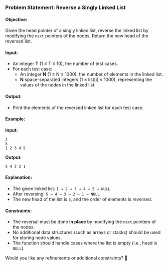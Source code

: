 ### **Problem Statement: Reverse a Singly Linked List**  

#### **Objective:**  
Given the head pointer of a singly linked list, reverse the linked list by modifying the `next` pointers of the nodes. Return the new head of the reversed list.

#### **Input:**  
- An integer **T** (1 ≤ T ≤ 10), the number of test cases.  
- For each test case:  
  - An integer **N** (1 ≤ N ≤ 1000), the number of elements in the linked list.  
  - **N** space-separated integers (1 ≤ list[i] ≤ 1000), representing the values of the nodes in the linked list.

#### **Output:**  
- Print the elements of the reversed linked list for each test case.

#### **Example:**  
**Input:**  
```
1
5
1 2 3 4 5
```
**Output:**  
```
5 4 3 2 1
```

#### **Explanation:**  
- The given linked list: `1 → 2 → 3 → 4 → 5 → NULL`  
- After reversing: `5 → 4 → 3 → 2 → 1 → NULL`  
- The new head of the list is `5`, and the order of elements is reversed.

#### **Constraints:**  
- The reversal must be done **in place** by modifying the `next` pointers of the nodes.  
- No additional data structures (such as arrays or stacks) should be used for storing node values.  
- The function should handle cases where the list is empty (i.e., head is `NULL`).  

Would you like any refinements or additional constraints? 🚀